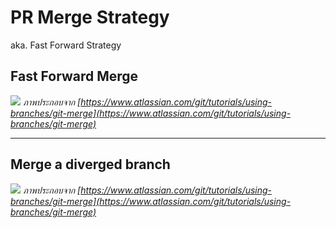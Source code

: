 # PR Merge Strategy
aka. Fast Forward Strategy

## Fast Forward Merge
![](https://wac-cdn.atlassian.com/dam/jcr:b87df050-2a3a-4f17-bb80-43c5217b4947/07%20(1).svg?cdnVersion=kl)
*ภาพประกอบจาก [https://www.atlassian.com/git/tutorials/using-branches/git-merge](https://www.atlassian.com/git/tutorials/using-branches/git-merge)*


----

## Merge a diverged branch

![](https://wac-cdn.atlassian.com/dam/jcr:91b1bdf5-fda3-4d20-b108-0bb9eea402b2/08.svg?cdnVersion=kl)
*ภาพประกอบจาก [https://www.atlassian.com/git/tutorials/using-branches/git-merge](https://www.atlassian.com/git/tutorials/using-branches/git-merge)*
